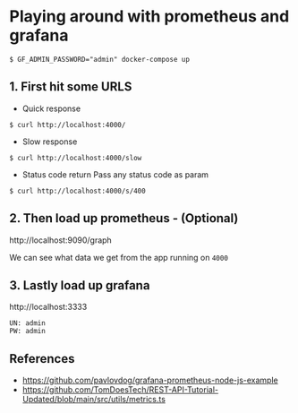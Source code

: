 # Playing around with prometheus and grafana

```
$ GF_ADMIN_PASSWORD="admin" docker-compose up
```

## 1. First hit some URLS

- Quick response
```
$ curl http://localhost:4000/
```

- Slow response
```
$ curl http://localhost:4000/slow
```

- Status code return
Pass any status code as param
```
$ curl http://localhost:4000/s/400
```

## 2. Then load up prometheus - (Optional)

http://localhost:9090/graph

We can see what data we get from the app running on `4000`

## 3. Lastly load up grafana

http://localhost:3333

```
UN: admin
PW: admin
```

## References

- https://github.com/pavlovdog/grafana-prometheus-node-js-example
- https://github.com/TomDoesTech/REST-API-Tutorial-Updated/blob/main/src/utils/metrics.ts
